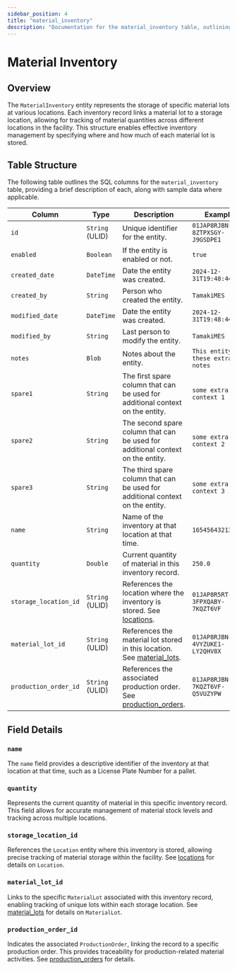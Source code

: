```yaml
---
sidebar_position: 4
title: "material_inventory"
description: "Documentation for the material_inventory table, outlining its columns and structure."
---
```


# Material Inventory

## Overview

The `MaterialInventory` entity represents the storage of specific material lots at various locations. Each inventory
record links a material lot to a storage location, allowing for tracking of material quantities across different
locations in the facility. This structure enables effective inventory management by specifying where and how much of
each material lot is stored.

## Table Structure

The following table outlines the SQL columns for the `material_inventory` table, providing a brief description of each,
along with sample data where applicable.

| Column                | Type            | Description                                                                                                         | Example                        |
|-----------------------|-----------------|---------------------------------------------------------------------------------------------------------------------|--------------------------------|
| `id`                  | `String` (ULID) | Unique identifier for the entity.                                                                                   | `01JAP8RJBN-8ZTPXSGY-J9GSDPE1` |
| `enabled`             | `Boolean`       | If the entity is enabled or not.                                                                                    | `true`                         |
| `created_date`        | `DateTime`      | Date the entity was created.                                                                                        | `2024-12-31T19:48:44Z`         |
| `created_by`          | `String`        | Person who created the entity.                                                                                      | `TamakiMES`                    |
| `modified_date`       | `DateTime`      | Date the entity was created.                                                                                        | `2024-12-31T19:48:44Z`         |
| `modified_by`         | `String`        | Last person to modify the entity.                                                                                   | `TamakiMES`                    |
| `notes`               | `Blob`          | Notes about the entity.                                                                                             | `This entity has these extra notes`  |
| `spare1`              | `String`        | The first spare column that can be used for additional context on the entity.                                       | `some extra context 1`         |
| `spare2`              | `String`        | The second spare column that can be used for additional context on the entity.                                      | `some extra context 2`         |
| `spare3`              | `String`        | The third spare column that can be used for additional context on the entity.                                       | `some extra context 3`         |
| `name`                | `String`        | Name of the inventory at that location at that time.                                                                | `165456432135659`              |
| `quantity`            | `Double`        | Current quantity of material in this inventory record.                                                              | `250.0`                        |
| `storage_location_id` | `String` (ULID) | References the location where the inventory is stored. See [locations](../location-model/location).                 | `01JAP8R5RT-3FPXQABY-7KQZT6VF` |
| `material_lot_id`     | `String` (ULID) | References the material lot stored in this location. See [material_lots](material-lot).                             | `01JAP8RJBN-4VYZUKE1-LY2QHV8X` |
| `production_order_id` | `String` (ULID) | References the associated production order. See [production_orders](../production-order-model/production-order).    | `01JAP8RJBN-7KQZT6VF-Q5VUZYPW` |

## Field Details

### `name`

The `name` field provides a descriptive identifier of the inventory at that location at that time, such as a License Plate Number for a pallet.

### `quantity`

Represents the current quantity of material in this specific inventory record. This field allows for accurate management
of material stock levels and tracking across multiple locations.

### `storage_location_id`

References the `Location` entity where this inventory is stored, allowing precise tracking of material storage within
the facility.
See [locations](../location-model/location) for details on `Location`.

### `material_lot_id`

Links to the specific `MaterialLot` associated with this inventory record, enabling tracking of unique lots within each
storage location.
See [material_lots](material-lot) for details on `MaterialLot`.

### `production_order_id`

Indicates the associated `ProductionOrder`, linking the record to a specific production order. This provides
traceability for production-related material activities.
See [production_orders](../production-order-model/production-order) for details.